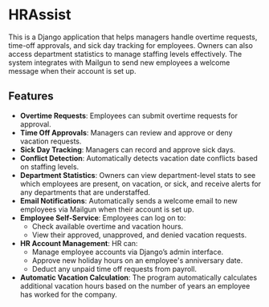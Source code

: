 # HRAssist

This is a Django application that helps managers handle overtime requests, time-off approvals, and sick day tracking for employees. Owners can also access department statistics to manage staffing levels effectively. The system integrates with Mailgun to send new employees a welcome message when their account is set up.

## Features

- **Overtime Requests**: Employees can submit overtime requests for approval.
- **Time Off Approvals**: Managers can review and approve or deny vacation requests.
- **Sick Day Tracking**: Managers can record and approve sick days.
- **Conflict Detection**: Automatically detects vacation date conflicts based on staffing levels.
- **Department Statistics**: Owners can view department-level stats to see which employees are present, on vacation, or sick, and receive alerts for any departments that are understaffed.
- **Email Notifications**: Automatically sends a welcome email to new employees via Mailgun when their account is set up.
- **Employee Self-Service**: Employees can log on to:
  - Check available overtime and vacation hours.
  - View their approved, unapproved, and denied vacation requests.
- **HR Account Management**: HR can:
  - Manage employee accounts via Django’s admin interface.
  - Approve new holiday hours on an employee's anniversary date.
  - Deduct any unpaid time off requests from payroll.
- **Automatic Vacation Calculation**: The program automatically calculates additional vacation hours based on the number of years an employee has worked for the company.
